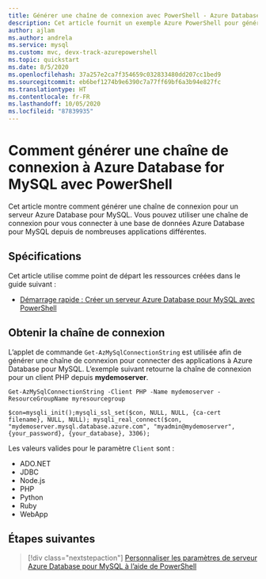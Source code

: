 ```yaml
---
title: Générer une chaîne de connexion avec PowerShell - Azure Database pour MySQL
description: Cet article fournit un exemple Azure PowerShell pour générer une chaîne de connexion à Azure Database for MySQL.
author: ajlam
ms.author: andrela
ms.service: mysql
ms.custom: mvc, devx-track-azurepowershell
ms.topic: quickstart
ms.date: 8/5/2020
ms.openlocfilehash: 37a257e2ca7f354659c032833480dd207cc1bed9
ms.sourcegitcommit: eb6bef1274b9e6390c7a77ff69bf6a3b94e827fc
ms.translationtype: HT
ms.contentlocale: fr-FR
ms.lasthandoff: 10/05/2020
ms.locfileid: "87839935"
---
```

# <a name="how-to-generate-an-azure-database-for-mysql-connection-string-with-powershell"></a>Comment générer une chaîne de connexion à Azure Database for MySQL avec PowerShell

Cet article montre comment générer une chaîne de connexion pour un serveur Azure Database pour MySQL. Vous pouvez utiliser une chaîne de connexion pour vous connecter à une base de données Azure Database pour MySQL depuis de nombreuses applications différentes.

## <a name="requirements"></a>Spécifications

Cet article utilise comme point de départ les ressources créées dans le guide suivant :

* [Démarrage rapide : Créer un serveur Azure Database pour MySQL avec PowerShell](quickstart-create-mysql-server-database-using-azure-powershell.md)

## <a name="get-the-connection-string"></a>Obtenir la chaîne de connexion

L’applet de commande `Get-AzMySqlConnectionString` est utilisée afin de générer une chaîne de connexion pour connecter des applications à Azure Database pour MySQL. L’exemple suivant retourne la chaîne de connexion pour un client PHP depuis **mydemoserver**.

```azurepowershell-interactive
Get-AzMySqlConnectionString -Client PHP -Name mydemoserver -ResourceGroupName myresourcegroup
```

```Output
$con=mysqli_init();mysqli_ssl_set($con, NULL, NULL, {ca-cert filename}, NULL, NULL); mysqli_real_connect($con, "mydemoserver.mysql.database.azure.com", "myadmin@mydemoserver", {your_password}, {your_database}, 3306);
```

Les valeurs valides pour le paramètre `Client` sont :

* ADO&#46;NET
* JDBC
* Node.js
* PHP
* Python
* Ruby
* WebApp

## <a name="next-steps"></a>Étapes suivantes

> [!div class="nextstepaction"]
> [Personnaliser les paramètres de serveur Azure Database pour MySQL à l’aide de PowerShell](howto-configure-server-parameters-using-powershell.md)
